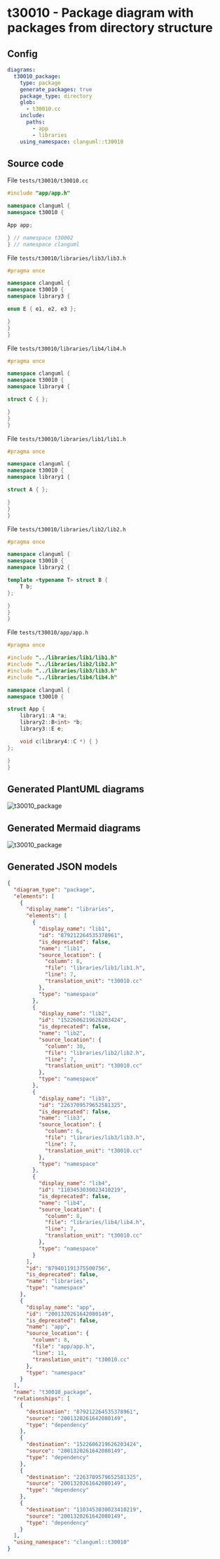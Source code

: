 # t30010 - Package diagram with packages from directory structure
## Config
```yaml
diagrams:
  t30010_package:
    type: package
    generate_packages: true
    package_type: directory
    glob:
      - t30010.cc
    include:
      paths:
        - app
        - libraries
    using_namespace: clanguml::t30010
```
## Source code
File `tests/t30010/t30010.cc`
```cpp
#include "app/app.h"

namespace clanguml {
namespace t30010 {

App app;

} // namespace t30002
} // namespace clanguml

```
File `tests/t30010/libraries/lib3/lib3.h`
```cpp
#pragma once

namespace clanguml {
namespace t30010 {
namespace library3 {

enum E { e1, e2, e3 };

}
}
}
```
File `tests/t30010/libraries/lib4/lib4.h`
```cpp
#pragma once

namespace clanguml {
namespace t30010 {
namespace library4 {

struct C { };

}
}
}
```
File `tests/t30010/libraries/lib1/lib1.h`
```cpp
#pragma once

namespace clanguml {
namespace t30010 {
namespace library1 {

struct A { };

}
}
}
```
File `tests/t30010/libraries/lib2/lib2.h`
```cpp
#pragma once

namespace clanguml {
namespace t30010 {
namespace library2 {

template <typename T> struct B {
    T b;
};

}
}
}
```
File `tests/t30010/app/app.h`
```cpp
#pragma once

#include "../libraries/lib1/lib1.h"
#include "../libraries/lib2/lib2.h"
#include "../libraries/lib3/lib3.h"
#include "../libraries/lib4/lib4.h"

namespace clanguml {
namespace t30010 {

struct App {
    library1::A *a;
    library2::B<int> *b;
    library3::E e;

    void c(library4::C *) { }
};

}
}
```
## Generated PlantUML diagrams
![t30010_package](./t30010_package.svg "Package diagram with packages from directory structure")
## Generated Mermaid diagrams
![t30010_package](./t30010_package_mermaid.svg "Package diagram with packages from directory structure")
## Generated JSON models
```json
{
  "diagram_type": "package",
  "elements": [
    {
      "display_name": "libraries",
      "elements": [
        {
          "display_name": "lib1",
          "id": "879212264535378961",
          "is_deprecated": false,
          "name": "lib1",
          "source_location": {
            "column": 8,
            "file": "libraries/lib1/lib1.h",
            "line": 7,
            "translation_unit": "t30010.cc"
          },
          "type": "namespace"
        },
        {
          "display_name": "lib2",
          "id": "1522606219626203424",
          "is_deprecated": false,
          "name": "lib2",
          "source_location": {
            "column": 30,
            "file": "libraries/lib2/lib2.h",
            "line": 7,
            "translation_unit": "t30010.cc"
          },
          "type": "namespace"
        },
        {
          "display_name": "lib3",
          "id": "2263709579652581325",
          "is_deprecated": false,
          "name": "lib3",
          "source_location": {
            "column": 6,
            "file": "libraries/lib3/lib3.h",
            "line": 7,
            "translation_unit": "t30010.cc"
          },
          "type": "namespace"
        },
        {
          "display_name": "lib4",
          "id": "1103453030023410219",
          "is_deprecated": false,
          "name": "lib4",
          "source_location": {
            "column": 8,
            "file": "libraries/lib4/lib4.h",
            "line": 7,
            "translation_unit": "t30010.cc"
          },
          "type": "namespace"
        }
      ],
      "id": "879401191375500756",
      "is_deprecated": false,
      "name": "libraries",
      "type": "namespace"
    },
    {
      "display_name": "app",
      "id": "2001320261642080149",
      "is_deprecated": false,
      "name": "app",
      "source_location": {
        "column": 8,
        "file": "app/app.h",
        "line": 11,
        "translation_unit": "t30010.cc"
      },
      "type": "namespace"
    }
  ],
  "name": "t30010_package",
  "relationships": [
    {
      "destination": "879212264535378961",
      "source": "2001320261642080149",
      "type": "dependency"
    },
    {
      "destination": "1522606219626203424",
      "source": "2001320261642080149",
      "type": "dependency"
    },
    {
      "destination": "2263709579652581325",
      "source": "2001320261642080149",
      "type": "dependency"
    },
    {
      "destination": "1103453030023410219",
      "source": "2001320261642080149",
      "type": "dependency"
    }
  ],
  "using_namespace": "clanguml::t30010"
}
```
